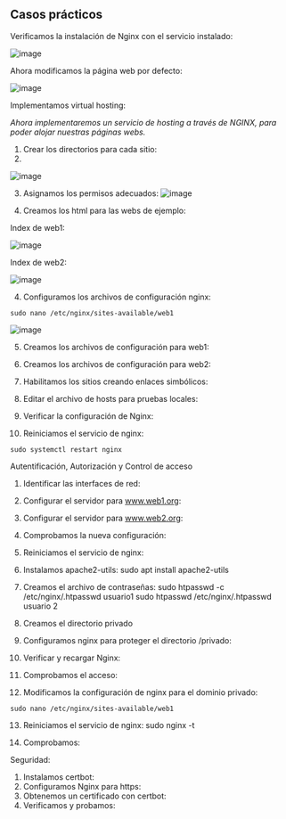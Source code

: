 ## Casos prácticos

Verificamos la instalación de Nginx con el servicio instalado:

![image](https://github.com/user-attachments/assets/e55ebbdd-82ee-4de4-844c-9e9d07fa22c9)

Ahora modificamos la página web por defecto:

![image](https://github.com/user-attachments/assets/715ae7a9-c25c-4886-9d4f-2817cc557990)

Implementamos virtual hosting:

*Ahora implementaremos un servicio de hosting a través de NGINX, para poder alojar nuestras páginas webs.*

1. Crear los directorios para cada sitio:
2. 
![image](https://github.com/user-attachments/assets/6ee06323-8346-46eb-b763-91b6c739b50d)

3. Asignamos los permisos adecuados:
![image](https://github.com/user-attachments/assets/4f842761-2b30-4ee9-95dd-f1f97c9570e6)

4. Creamos los html para las webs de ejemplo:

Index de web1:

![image](https://github.com/user-attachments/assets/13b156e9-a932-4a56-a70c-ed2bb0b5910f)

Index de web2:

![image](https://github.com/user-attachments/assets/55eb20a1-ae5a-4947-bb82-8a28f8a6a687)

4. Configuramos los archivos de configuración nginx:
```
sudo nano /etc/nginx/sites-available/web1
```
![image](https://github.com/user-attachments/assets/82f4b41f-2ce4-43b4-a59b-8adfed36202d)


5. Creamos los archivos de configuración para web1:

6. Creamos los archivos de configuración para web2:

7. Habilitamos los sitios creando enlaces simbólicos:

8. Editar el archivo de hosts para pruebas locales:

9. Verificar la configuración de Nginx:

10. Reiniciamos el servicio de nginx:

```
sudo systemctl restart nginx
```

Autentificación, Autorización y Control de acceso
1. Identificar las interfaces de red:
2. Configurar el servidor para www.web1.org:
3. Configurar el servidor para www.web2.org:
4. Comprobamos la nueva configuración:
5. Reiniciamos el servicio de nginx:
6. Instalamos apache2-utils:
sudo apt install apache2-utils
7. Creamos el archivo de contraseñas:
sudo htpasswd -c /etc/nginx/.htpasswd usuario1
sudo htpasswd /etc/nginx/.htpasswd usuario 2

8. Creamos el directorio privado
9. Configuramos nginx para proteger el directorio /privado:
10. Verificar y recargar Nginx:
11. Comprobamos el acceso:
12. Modificamos la configuración de nginx para el dominio privado:
```
sudo nano /etc/nginx/sites-available/web1
```

13. Reiniciamos el servicio de nginx:
sudo nginx -t

14. Comprobamos:

Seguridad:
1. Instalamos certbot:
2. Configuramos Nginx para https:
3. Obtenemos un certificado con certbot:
4. Verificamos y probamos:








